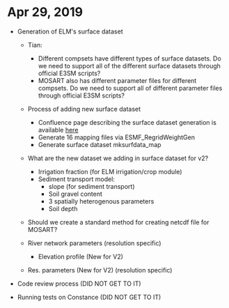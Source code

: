 # Apr 29, 2019

- Generation of ELM's surface dataset
  - Tian: 
    - Different compsets have different types of surface datasets. Do we need to support all of the different surface datasets through official E3SM scripts? 
    - MOSART also has different parameter files for different compsets. Do we need to support all of different parameter files through official E3SM scripts?
    
  - Process of adding new surface dataset
    - Confluence page describing the surface dataset generation is available [here](https://acme-climate.atlassian.net/wiki/spaces/ED/pages/17498263/CLM4.5+dataset+for+year+1850+at+ne120np4+resolution)
    - Generate 16 mapping files via ESMF_RegridWeightGen
    - Generate surface dataset mksurfdata_map

  - What are the new dataset we adding in surface dataset for v2?
    - Irrigation fraction (for ELM irrigation/crop module)
    - Sediment transport model:
      - slope (for sediment transport)
      - Soil gravel content
      - 3 spatially heterogenous parameters
      - Soil depth

  - Should we create a standard method for creating netcdf file for MOSART?
   - River network parameters (resolution specific)
     - Elevation profile (New for V2)
   - Res. parameters (New for V2) (resolution specific)

- Code review process (DID NOT GET TO IT)

- Running tests on Constance (DID NOT GET TO IT)
